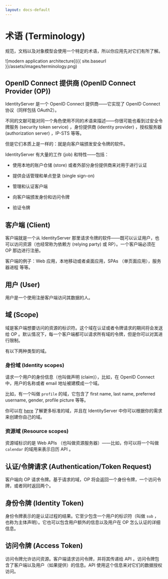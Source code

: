 ```yaml
---
layout: docs-default
---
```


# 术语 (Terminology)

规范，文档以及对象模型会使用一个特定的术语，所以你应用先对它们有所了解。

![modern application architecture]({{ site.baseurl }}/assets/images/terminology.png)

## OpenID Connect 提供商 (OpenID Connect Provider (OP))

IdentityServer 是一个 OpenID Connect 提供商——它实现了 OpenID Connect 协议（同样包括 OAuth2）。

不同的文献可能对同一个角色使用不同的术语来描述——你很可能也看到过安全令牌服务 (security token service) ，身份提供商 (identity provider) ，授权服务器 (authorization server) ，IP-STS 等等。

但是它们本质上是一样的：就是向客户端颁发安全令牌的软件。

IdentityServer 有大量的工作 (job) 和特性——包括：

* 使用本地的账户仓储 (store) 或者外部分身份提供商来对用于进行认证

* 提供会话管理和单点登录 (single sign-on)

* 管理和认证客户端

* 向客户端颁发身份和访问令牌

* 验证令牌

## 客户端 (Client)

客户端就是一个从 IdentityServer 那里请求令牌的软件——既可以认证用户，也可以访问资源（也经常称为依赖方 (relying party) 或 RP）。一个客户端必须在 OP 那边进行注册。

客户端的例子：Web 应用，本地移动或者桌面应用，SPAs （单页面应用），服务器进程 等等。

## 用户 (User)

用户是一个使用注册客户端访问其数据的人。

## 域 (Scope)

域是客户端想要访问的资源的标识符。这个域在认证或者令牌请求的期间将会发送给 OP 。默认情况下，每一个客户端都可以请求所有域的令牌，但是你可以对其进行限制。

有以下两种类型的域。

### 身份域 (Identity scopes)

请求一个用户的身份信息（也叫做声明 (claim)），比如，在 OpenID Connect 中，用户的名称或者 email 地址被建模成一个域。

比如，有一个叫做 `profile` 的域，它包含了 first name, last name, preferred username, gender, profile picture 等等。

你可以在 [here](http://openid.net/specs/openid-connect-core-1_0.html#ScopeClaims) 了解更多标准的域，并且在 IdentityServer 中你可以根据你的需求来创建你自己的域。

### 资源域 (Resource scopes)

资源域标识的是 Web APIs （也叫做资源服务器）——比如，你可以将一个叫做 `calendar` 的域用来表示日历 API 。

## 认证/令牌请求 (Authentication/Token Request)

客户端向 OP 请求令牌。基于请求的域，OP 将会返回一个身份令牌，一个访问令牌，或者同时返回两个。

## 身份令牌 (Identity Token)

身份令牌表示的是认证过程的结果。它至少包含一个用户的标识符（叫做 `sub` ，也称为主体声明）。它也可以包含用户额外的信息以及用户在 OP 怎么认证的详细信息。

## 访问令牌 (Access Token)

访问令牌允许访问资源。客户端请求访问令牌，并将其传递给 API 。访问令牌包含了客户端以及用户（如果提供）的信息。API 使用这个信息来对它们的数据授权访问。